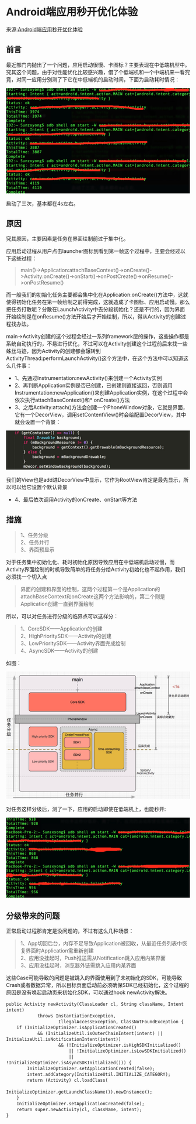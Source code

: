 # Android端应用秒开优化体验

来源:[Android端应用秒开优化体验](http://zhengxiaoyong.me/2016/07/18/Android%E7%AB%AF%E5%BA%94%E7%94%A8%E7%A7%92%E5%BC%80%E4%BC%98%E5%8C%96%E4%BD%93%E9%AA%8C/)

## 前言

最近部门内抛出了一个问题，应用启动很慢、卡图标？主要表现在中低端机型中。究其这个问题，由于对性能优化比较感兴趣，借了个低端机和一个中端机来一看究竟，对同一应用分别测了下它在中低端机的启动时间，下面为启动耗时情况：

![](2/1.jpg)

启动了三次，基本都在4s左右。

## 原因

究其原因，主要因素是任务在界面绘制前过于集中化。

应用启动过程从用户点击launcher图标到看到第一帧这个过程中，主要会经过以下这些过程：

> main()->Application:attachBaseContext()->onCreate()->Activity:onCreate()->onStart()->onPostCreate()->onResume()->onPostResume()

而一般我们的初始化任务主要都会集中化在Application:onCreate()方法中，这就使得初始化任务在第一帧绘制之前得完成，这就造成了卡图标、应用启动慢。那么把任务打散呢？分散在LaunchActivity中去分段初始化？还是不行的，因为界面开始绘制是在onResume()方法开始后才开始绘制，所以，得从Activity的创建过程找办法。

main->Activity创建的这个过程会经过一系列framework层的操作，这些操作都是系统自动执行的，不易进行优化，不过可以在Activity创建这个过程前后来找一些蛛丝马迹，因为Activity的创建都会辗转到ActivityThread:performLaunchActivity()这个方法中，在这个方法中可以知道这么几件事：

* 1、先通过Instrumentation:newActivity()来创建一个Activity实例
* 2、再判断Application实例是否已创建，已创建则直接返回，否则调用
Instrumentation:newApplication()来创建Application实例，在这个过程中会依次执行attachBaseContext()和* onCreate()方法
* 3、之后Activity:attach()方法会创建一个PhoneWindow对象，它就是界面，它有一个DecorView，调用setContentView()时会给配置DecorView，其中就会设置一个背景：

![](2/2.jpg)

我们的View也是add进DecorView中显示，它作为RootView肯定是最先显示，所以可以给它设置个默认背景

* 4、最后依次调用Activity的onCreate、onStart等方法

## 措施

> 1、任务分级<br/>
> 2、任务并行<br/>
> 3、界面预显示

对于任务集中初始化化、耗时初始化原因导致应用在中低端机启动过慢，而Activity界面绘制的时机导致简单的将任务分给Activity初始化也不起作用，我们必须找一个切入点

> 界面的创建和界面的绘制，这两个过程第一个是Application的attachBaseContext和onCreate这两个方法影响的，第二个则是Application创建一直到界面绘制

所以，可以对任务进行分级的临界点可以这样分：

> 1、CoreSDK——Application的创建<br/>
> 2、HighPrioritySDK——Activity的创建<br/>
> 3、LowPrioritySDK——Activity界面完成绘制<br/>
> 4、AsyncSDK——Activity的创建

如图：

![](2/3.png)

对任务这样分级后，测了一下，应用的启动即使在低端机上，也能秒开:

![](2/4.jpg)

## 分级带来的问题

正常启动过程那肯定是没问题的，不过有这么几种场景：

> 1、App切回后台，内存不足导致Application被回收，从最近任务列表中恢复界面时Application需重新创建<br/>
> 2、应用没挂起时，Push推送需从Notification跳入应用内某界面<br/>
> 3、应用没挂起时，浏览器外链需跳入应用内某界面

这些Case可能导致的问题是被跳入的界面使用到了未初始化的SDK，可能导致Crash或者数据异常，所以目标页面启动前必须确保SDK已经初始化，这个过程的原因是没有唤起启动页来初始化SDK，可以通过hook newActivity解决。

```
public Activity newActivity(ClassLoader cl, String className, Intent intent) 
			throws InstantiationException, 
					IllegalAccessException, ClassNotFoundException {
    if (InitializeOptimizer.isApplicationCreated()
            && (InitializeUtil.isOuterChainIntent(intent) ||					InitializeUtil.isNotificationIntent(intent)) 
            		&& (!InitializeOptimizer.isHighSDKInitialized()
            			|| !InitializeOptimizer.isLowSDKInitialized()
            			|| !InitializeOptimizer.isAsyncSDKInitialized())) {
        InitializeOptimizer.setApplicationCreated(false);
        intent.addCategory(InitializeUtil.INITIALIZE_CATEGORY);
        return (Activity) cl.loadClass(
        			InitializeOptimizer.getLaunchClassName()).newInstance();
    }
    InitializeOptimizer.setApplicationCreated(false);
    return super.newActivity(cl, className, intent);
}
```